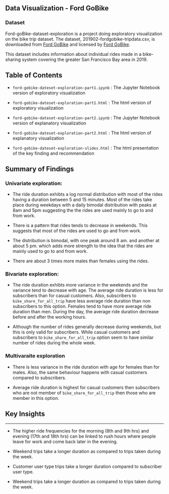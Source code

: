 ## Data Visualization - Ford GoBike

### Dataset

Ford-goBike-dataset-exploration is a project doing exploratory visualization on the bike trip dataset. The dataset, 201902-fordgobike-tripdata.csv, is downloaded from [Ford GoBike](https://s3.amazonaws.com/fordgobike-data/index.html "Ford GoBike") and licensed by [Ford GoBike](https://assets.fordgobike.com/data-license-agreement.html "Ford GoBike"). 

This dataset includes information about individual rides made in a bike-sharing system covering the greater San Francisco Bay area in 2019. 

## Table of Contents

- `ford-gobike-dateset-exploration-part1.ipynb` : The Jupyter Notebook version of exploratory visualization

- `ford-gobike-dateset-exploration-part1.html` : The html version of exploratory visualization

- `ford-gobike-dateset-exploration-part2.ipynb` : The Jupyter Notebook version of explanatory visualization

- `ford-gobike-dateset-exploration-part2.html` : The html version of explanatory visualization

- `ford-gobike-dateset-exploration-slides.html` : The html presentation of the key finding and recommendation

## Summary of Findings

### Univariate exploration: 
- The ride duration exhibts a log normal distribution with most of the rides having a duration between 5 and 15 minutes. Most of the rides take place during weekdays with a daily bimodal distribution with peaks at 8am and 5pm suggesting the the rides are used mainly to go to and from work.

- There is a pattern that rides tends to decrease in weekends. This suggests that most of the rides are used to go and from work.

- The distribution is bimodal, with one peak around 8 am. and another at about 5 pm. which adds more strength to the idea that the rides are mainly used to go to and from work.

- There are about 3 times more males than females using the rides.

### Bivariate exploration:
- The ride duration exhibts more variance in the weekends and the variance tend to decrease with age. The average ride duration is less for subscribers than for casual customers. Also, subscribers to `bike_share_for_all_trip` have less average ride duration than non subscribers to this option. Females tend to have more average ride duration than men. During the day, the average ride duration decrease before and after the working hours.

- Although the number of rides generally decrease during weekends, but this is only valid for subscribers. While casual customers and subscribers to `bike_share_for_all_trip` option seem to have similar number of rides during the whole week.

### Multivaraite exploration

- There is less variance in the ride duration with age for females than for males. Also, the same behaviour happens with casual customers compared to subscribers.

- Average ride duration is highest for casual customers then subscribers who are not member of `bike_share_for_all_trip` then those who are member in this option.

## Key Insights
---

- The higher ride frequencies for the morning (8th and 9th hrs) and evening (17th and 18th hrs) can be linked to rush hours where people leave for work and come back later in the evening.

- Weekend trips take a longer duration as compared to trips taken during the week.

- Customer user type trips take a longer duration compared to subscriber user type.

- Weekend trips take a longer duration as compared to trips taken during the week.
